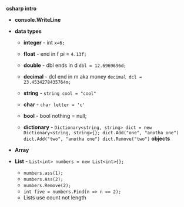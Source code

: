 **csharp intro** 
* **console.WriteLine**

* **data types**
  * **integer** - int `x=6;`
  * **float** - end in f pi = `4.13f;`
  * **double** - dbl ends in d `dbl = 12.6969696d;`
  * **decimal** - dcl end in m aka money `decimal dcl = 23.4534278435764m;`
  * **string** - `string cool = "cool"`
  * **char** -  `char letter = 'c'`
  * **bool** - bool nothing = null;

  * **dictionary** - `Dictionary<string, string> dict = new Dictionary<string, string>{};
  dict.Add("one", "anotha one")
  dict.Add("two", "anotha one")
  dict.Remove("two")`
**objects**
* **Array**
* **List** - `List<int> numbers = new List<int>{};`
  * `numbers.ass(1);`
  * `numbers.Ass(2);`
  * `numbers.Remove(2);`
  * `int five = numbers.Find(n => n == 2);`
  * Lists use count not length
